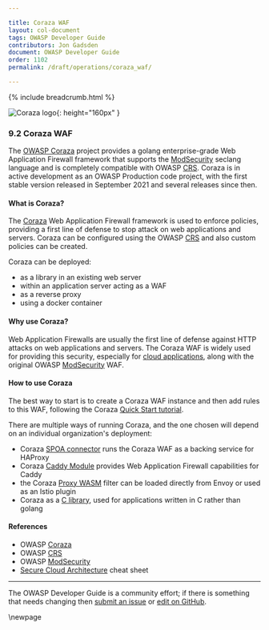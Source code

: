 ```yaml
---

title: Coraza WAF
layout: col-document
tags: OWASP Developer Guide
contributors: Jon Gadsden
document: OWASP Developer Guide
order: 1102
permalink: /draft/operations/coraza_waf/

---
```


{% include breadcrumb.html %}

![Coraza logo](../../../assets/images/logos/coraza.png "OWASP Coraza"){: height="160px" }

### 9.2 Coraza WAF

The [OWASP Coraza][coraza-project] project provides a golang enterprise-grade Web Application Firewall framework
that supports the [ModSecurity][modsec] seclang language and is completely compatible with OWASP [CRS][crs].
Coraza is in active development as an OWASP Production code project,
with the first stable version released in September 2021 and several releases since then.

#### What is Coraza?

The [Coraza][coraza] Web Application Firewall framework is used to enforce policies,
providing a first line of defense to stop attack on web applications and servers.
Coraza  can be configured using the OWASP [CRS][crs] and also custom policies can be created.

Coraza can be deployed:

* as a library in an existing web server
* within an application server acting as a WAF
* as a reverse proxy
* using a docker container

#### Why use Coraza?

Web Application Firewalls are usually the first line of defense against HTTP attacks on web applications and servers.
The Coraza WAF is widely used for providing this security, especially for [cloud applications][cscloud],
along with the original OWASP [ModSecurity][modsec] WAF.

#### How to use Coraza

The best way to start is to create a Coraza WAF instance and then add rules to this WAF,
following the Coraza [Quick Start tutorial][coraza-tutorial].

There are multiple ways of running Coraza, and the one chosen will depend on an individual organization's deployment:

* Coraza [SPOA connector][coraza-spoa] runs the Coraza WAF as a backing service for HAProxy
* Coraza [Caddy Module][coraza-caddy] provides Web Application Firewall capabilities for Caddy
* the Coraza [Proxy WASM][coraza-wasm] filter can be loaded directly from Envoy or used as an Istio plugin
* Coraza as a [C library][coraza-lib], used for applications written in C rather than golang

#### References

* OWASP [Coraza][coraza]
* OWASP [CRS][crs]
* OWASP [ModSecurity][modsec]
* [Secure Cloud Architecture][cscloud] cheat sheet

----

The OWASP Developer Guide is a community effort; if there is something that needs changing
then [submit an issue][issue1102] or [edit on GitHub][edit1102].

[coraza]: https://coraza.io/
[coraza-caddy]: https://github.com/corazawaf/coraza-caddy
[coraza-lib]: https://github.com/corazawaf/libcoraza
[coraza-project]: https://owasp.org/www-project-coraza-web-application-firewall/
[coraza-spoa]: https://coraza.io/connectors/coraza-spoa/
[coraza-tutorial]: https://coraza.io/docs/tutorials/quick-start/
[coraza-wasm]: https://github.com/corazawaf/coraza-proxy-wasm
[cscloud]: https://cheatsheetseries.owasp.org/cheatsheets/Secure_Cloud_Architecture_Cheat_Sheet
[edit1102]: https://github.com/OWASP/www-project-developer-guide/blob/main/draft/11-operations/02-coraza.md
[issue1102]: https://github.com/OWASP/www-project-developer-guide/issues/new?labels=content&template=request.md&title=Update:%2011-operations/02-coraza
[crs]: https://coreruleset.org/
[modsec]: https://owasp.org/www-project-modsecurity/

\newpage
